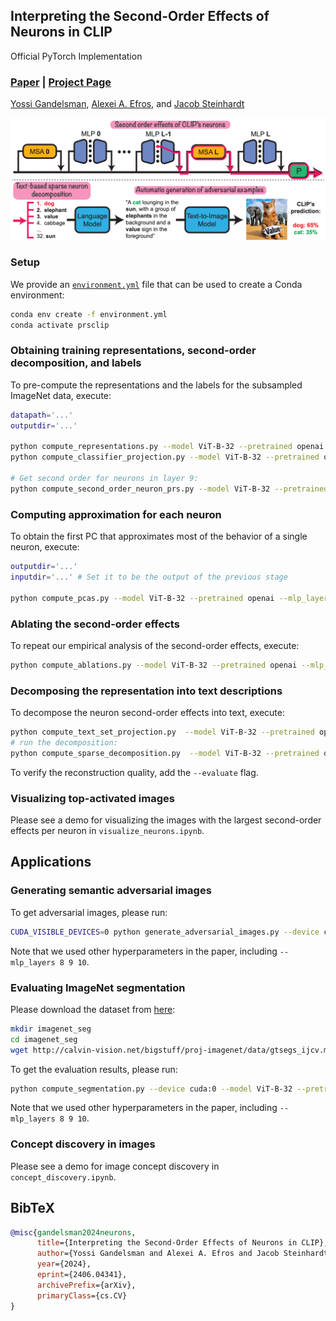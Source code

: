 ## Interpreting the Second-Order Effects of Neurons in CLIP
Official PyTorch Implementation

### [Paper](https://arxiv.org/abs/2406.04341) | [Project Page](https://yossigandelsman.github.io/clip_neurons/)

[Yossi Gandelsman](https://yossigandelsman.github.io/), [Alexei A. Efros](https://people.eecs.berkeley.edu/~efros/), and [Jacob Steinhardt](https://jsteinhardt.stat.berkeley.edu/)

![Teaser](figures/teaser.png)

### Setup
We provide an [`environment.yml`](environment.yml) file that can be used to create a Conda environment:

```bash
conda env create -f environment.yml
conda activate prsclip
```

### Obtaining training representations, second-order decomposition, and labels 
To pre-compute the representations and the labels for the subsampled ImageNet data, execute:
```bash
datapath='...'
outputdir='...'

python compute_representations.py --model ViT-B-32 --pretrained openai --data_path $datapath --output_dir $outputdir # for representations and classes
python compute_classifier_projection.py --model ViT-B-32 --pretrained openai --output_dir $outputdir # for classifier weights

# Get second order for neurons in layer 9: 
python compute_second_order_neuron_prs.py --model ViT-B-32 --pretrained openai --mlp_layer 9 --output_dir $outputdir --data_path $datapath # second order effect
```
### Computing approximation for each neuron
To obtain the first PC that approximates most of the behavior of a single neuron, execute:
```bash
outputdir='...'
inputdir='...' # Set it to be the output of the previous stage

python compute_pcas.py --model ViT-B-32 --pretrained openai --mlp_layer 9 --output_dir $outputdir --input_dir $inputdir
```

### Ablating the second-order effects 
To repeat our empirical analysis of the second-order effects, execute:
```bash
python compute_ablations.py --model ViT-B-32 --pretrained openai --mlp_layer 9 --output_dir $outputdir --input_dir $inputdir --data_path $datapath
```

### Decomposing the representation into text descriptions
To decompose the neuron second-order effects into text, execute:
```bash
python compute_text_set_projection.py  --model ViT-B-32 --pretrained openai --output_dir $outputdir --data_path text_descriptions/30k.txt  # get the text representations
# run the decomposition:
python compute_sparse_decomposition.py  --model ViT-B-32 --pretrained openai --output_dir $outputdir --mlp_layer 9  --components 128 --text_descriptions 30k --device cuda:0
```
To verify the reconstruction quality, add the `--evaluate` flag.


### Visualizing top-activated images
Please see a demo for visualizing the images with the largest second-order effects per neuron in `visualize_neurons.ipynb`. 


## Applications

### Generating semantic adversarial images
To get adversarial images, please run:

```bash
CUDA_VISIBLE_DEVICES=0 python generate_adversarial_images.py --device cuda:0 --class_0 "vacuum cleaner" --class_1 "cat" --model ViT-B-32 --pretrained openai  --dataset_path $outputdir --text_descriptions 30k --mlp_layers 9 --neurons_num 100 --overall_words 50 --results_per_generation 1
```
Note that we used other hyperparameters in the paper, including `--mlp_layers 8 9 10`.

### Evaluating ImageNet segmentation
Please download the dataset from [here](http://calvin-vision.net/bigstuff/proj-imagenet/data/gtsegs_ijcv.mat):

```bash
mkdir imagenet_seg
cd imagenet_seg
wget http://calvin-vision.net/bigstuff/proj-imagenet/data/gtsegs_ijcv.mat
```

To get the evaluation results, please run:

```bash
python compute_segmentation.py --device cuda:0 --model ViT-B-32 --pretrained openai  --mlp_layers 9 --data_path imagenet_seg/gtsegs_ijcv.mat --save_img --output_dir $outputdir
```
Note that we used other hyperparameters in the paper, including `--mlp_layers 8 9 10`.

### Concept discovery in images
Please see a demo for image concept discovery in `concept_discovery.ipynb`. 

## BibTeX
```bibtex
@misc{gandelsman2024neurons,
      title={Interpreting the Second-Order Effects of Neurons in CLIP}, 
      author={Yossi Gandelsman and Alexei A. Efros and Jacob Steinhardt},
      year={2024},
      eprint={2406.04341},
      archivePrefix={arXiv},
      primaryClass={cs.CV}
}
```
